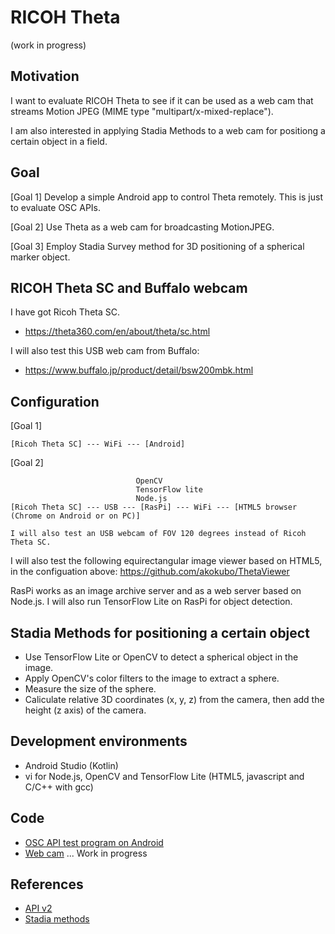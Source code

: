 # RICOH Theta
 
(work in progress)

## Motivation

I want to evaluate RICOH Theta to see if it can be used as a web cam that streams Motion JPEG (MIME type "multipart/x-mixed-replace").

I am also interested in applying Stadia Methods to a web cam for positiong a certain object in a field.

## Goal

[Goal 1] Develop a simple Android app to control Theta remotely. This is just to evaluate OSC APIs.

[Goal 2] Use Theta as a web cam for broadcasting MotionJPEG.

[Goal 3] Employ Stadia Survey method for 3D positioning of a spherical marker object.

## RICOH Theta SC and Buffalo webcam

I have got Ricoh Theta SC.

- https://theta360.com/en/about/theta/sc.html

I will also test this USB web cam from Buffalo:

- https://www.buffalo.jp/product/detail/bsw200mbk.html

## Configuration

[Goal 1]
```
[Ricoh Theta SC] --- WiFi --- [Android]
```

[Goal 2]
```
                            OpenCV
                            TensorFlow lite
                            Node.js
[Ricoh Theta SC] --- USB --- [RasPi] --- WiFi --- [HTML5 browser (Chrome on Android or on PC)]

I will also test an USB webcam of FOV 120 degrees instead of Ricoh Theta SC.
```

I will also test the following equirectangular image viewer based on HTML5, in the configuation above: 
https://github.com/akokubo/ThetaViewer

RasPi works as an image archive server and as a web server based on Node.js. I will also run TensorFlow Lite on RasPi for object detection.

## Stadia Methods for positioning a certain object

- Use TensorFlow Lite or OpenCV to detect a spherical object in the image.
- Apply OpenCV's color filters to the image to extract a sphere.
- Measure the size of the sphere.
- Caliculate relative 3D coordinates (x, y, z) from the camera, then add the height (z axis) of the camera.

## Development environments

- Android Studio (Kotlin)
- vi for Node.js, OpenCV and TensorFlow Lite (HTML5, javascript and C/C++ with gcc)

## Code

- [OSC API test program on Android](./android)
- [Web cam](./raspi) ... Work in progress

## References

- [API v2](https://api.ricoh/docs/theta-web-api-v2/)
- [Stadia methods](https://academic.csuohio.edu/duffy_s/Lab_06.pdf)
